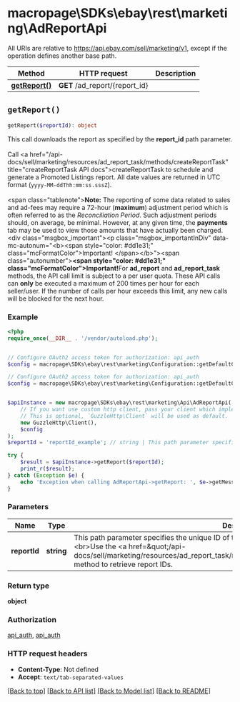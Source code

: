 # macropage\SDKs\ebay\rest\marketing\AdReportApi

All URIs are relative to https://api.ebay.com/sell/marketing/v1, except if the operation defines another base path.

| Method | HTTP request | Description |
| ------------- | ------------- | ------------- |
| [**getReport()**](AdReportApi.md#getReport) | **GET** /ad_report/{report_id} |  |


## `getReport()`

```php
getReport($reportId): object
```



This call downloads the report as specified by the <b>report_id</b> path parameter.  <br><br>Call <a href=\"/api-docs/sell/marketing/resources/ad_report_task/methods/createReportTask\" title=\"createReportTask API docs\">createReportTask</a> to schedule and generate a Promoted Listings report. All date values are returned in UTC format (<code>yyyy-MM-ddThh:mm:ss.sssZ</code>).<br/><br/><span class=\"tablenote\"><b>Note:</b> The reporting of some data related to sales and ad-fees may require a 72-hour (<b>maximum</b>) adjustment period which is often referred to as the <i>Reconciliation Period</i>. Such adjustment periods should, on average, be minimal. However, at any given time, the <b>payments</b> tab may be used to view those amounts that have actually been charged.</span><br/><div class=\"msgbox_important\"><p class=\"msgbox_importantInDiv\" data-mc-autonum=\"&lt;b&gt;&lt;span style=&quot;color: #dd1e31;&quot; class=&quot;mcFormatColor&quot;&gt;Important! &lt;/span&gt;&lt;/b&gt;\"><span class=\"autonumber\"><span><b><span style=\"color: #dd1e31;\" class=\"mcFormatColor\">Important!</span></b></span></span>For <b>ad_report</b> and <b>ad_report_task</b> methods, the API call limit is subject to a per user quota. These API calls can <b>only</b> be executed a maximum of 200 times per hour for each seller/user. If the number of calls per hour exceeds this limit, any new calls will be blocked for the next hour.</p></div>

### Example

```php
<?php
require_once(__DIR__ . '/vendor/autoload.php');


// Configure OAuth2 access token for authorization: api_auth
$config = macropage\SDKs\ebay\rest\marketing\Configuration::getDefaultConfiguration()->setAccessToken('YOUR_ACCESS_TOKEN');

// Configure OAuth2 access token for authorization: api_auth
$config = macropage\SDKs\ebay\rest\marketing\Configuration::getDefaultConfiguration()->setAccessToken('YOUR_ACCESS_TOKEN');


$apiInstance = new macropage\SDKs\ebay\rest\marketing\Api\AdReportApi(
    // If you want use custom http client, pass your client which implements `GuzzleHttp\ClientInterface`.
    // This is optional, `GuzzleHttp\Client` will be used as default.
    new GuzzleHttp\Client(),
    $config
);
$reportId = 'reportId_example'; // string | This path parameter specifies the unique ID of the Promoted Listings report being retrieved.<br><br>Use the <a href=\"/api-docs/sell/marketing/resources/ad_report_task/methods/getReportTasks\">getReportTasks</a> method to retrieve report IDs.

try {
    $result = $apiInstance->getReport($reportId);
    print_r($result);
} catch (Exception $e) {
    echo 'Exception when calling AdReportApi->getReport: ', $e->getMessage(), PHP_EOL;
}
```

### Parameters

| Name | Type | Description  | Notes |
| ------------- | ------------- | ------------- | ------------- |
| **reportId** | **string**| This path parameter specifies the unique ID of the Promoted Listings report being retrieved.&lt;br&gt;&lt;br&gt;Use the &lt;a href&#x3D;\&quot;/api-docs/sell/marketing/resources/ad_report_task/methods/getReportTasks\&quot;&gt;getReportTasks&lt;/a&gt; method to retrieve report IDs. | |

### Return type

**object**

### Authorization

[api_auth](../../README.md#api_auth), [api_auth](../../README.md#api_auth)

### HTTP request headers

- **Content-Type**: Not defined
- **Accept**: `text/tab-separated-values`

[[Back to top]](#) [[Back to API list]](../../README.md#endpoints)
[[Back to Model list]](../../README.md#models)
[[Back to README]](../../README.md)

